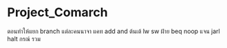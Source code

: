 # Project_Comarch
ตอนทำให้แยก branch แต่ละคนนาจา
แคท add and
ต้นเต้ lw sw
ฝ้าย beq noop
แจน jarl halt
กรณ์ รวม
